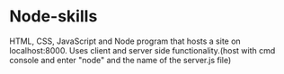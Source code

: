 # Node-skills
HTML, CSS, JavaScript and Node program that hosts a site on localhost:8000. Uses client and server side functionality.(host with cmd console and enter "node" and the name of the server.js file)
